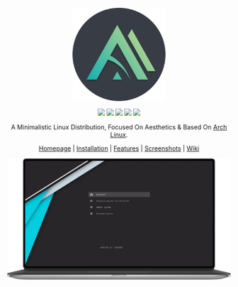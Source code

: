 <p align="center">
<a href="https://archcraft-os.github.io"><img src="https://raw.githubusercontent.com/archcraft-os/archcraft/master/iso/airootfs/usr/share/pixmaps/archcraft_circle.png" height="210" width="210" alt="Archcraft"></a>
</p>

<p align="center">
  <img src="https://img.shields.io/badge/Maintained%3F-Yes-green?style=for-the-badge">
  <img src="https://img.shields.io/github/license/archcraft-os/archcraft?style=for-the-badge">
  <img src="https://img.shields.io/github/issues/archcraft-os/archcraft?color=violet&style=for-the-badge">
  <img src="https://img.shields.io/github/forks/archcraft-os/archcraft?color=teal&style=for-the-badge">
  <img src="https://img.shields.io/github/stars/archcraft-os/archcraft?style=for-the-badge">
</p>

<p align="center">
A Minimalistic Linux Distribution, Focused On Aesthetics & Based On <a href="https://www.archlinux.org">Arch Linux</a>.
</p>

<p align="center">
<a href="https://archcraft-os.github.io">Homepage</a> | 
<a href="https://archcraft-os.github.io/install.html">Installation</a> | 
<a href="https://archcraft-os.github.io/features.html">Features</a> | 
<a href="https://archcraft-os.github.io/gallery.html">Screenshots</a> | 
<a href="https://archcraft-os.github.io/blog.html">Wiki</a>
</p>

![gif](https://raw.githubusercontent.com/archcraft-os/archcraft-os.github.io/master/img/main.gif) <br />
